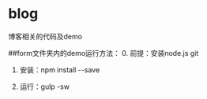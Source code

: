 # blog
博客相关的代码及demo

##form文件夹内的demo运行方法：
0. 前提：安装node.js git

1. 安装：npm install --save

2. 运行：gulp -sw
